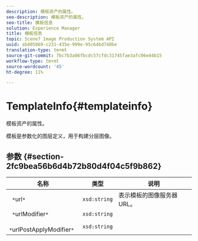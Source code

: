 ```yaml
---
description: 模板资产的属性。
seo-description: 模板资产的属性。
seo-title: 模板信息
solution: Experience Manager
title: 模板信息
topic: Scene7 Image Production System API
uuid: ab405069-c231-435e-999e-95c64bd740be
translation-type: tm+mt
source-git-commit: 7bc7b3a86fbcdc57cfdc31745fae3afc06e44b15
workflow-type: tm+mt
source-wordcount: '45'
ht-degree: 11%

---
```



# TemplateInfo{#templateinfo}

模板资产的属性。

模板是参数化的图层定义，用于构建分层图像。

## 参数 {#section-2fc9bea56b6d4b72b80d4f04c5f9b862}

| 名称 | 类型 | 说明 |
|---|---|---|
| ` *`url`*` | `xsd:string` | 表示模板的图像服务器URL。 |
| ` *`urlModifier`*` | `xsd:string` |  |
| ` *`urlPostApplyModifier`*` | `xsd:string` |  |

